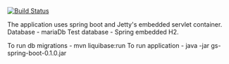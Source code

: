 [![Build Status](https://travis-ci.org/mishaivchenko/HelloWordBack-End.svg?branch=master)](https://travis-ci.org/mishaivchenko/HelloWordBack-End)


The application uses spring boot and Jetty's embedded servlet container.
Database - mariaDb
Test database - Spring embedded H2.

To run db migrations - mvn liquibase:run
To run application - java -jar gs-spring-boot-0.1.0.jar